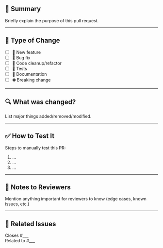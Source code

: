 ## 📌 Summary

Briefly explain the purpose of this pull request.

---

## 🧩 Type of Change

- [ ] 🚀 New feature
- [ ] 🐛 Bug fix
- [ ] 🧹 Code cleanup/refactor
- [ ] 🧪 Tests
- [ ] 📄 Documentation
- [ ] ⛔ Breaking change

---

## 🔍 What was changed?

List major things added/removed/modified.

---

## ✅ How to Test It

Steps to manually test this PR:

1. ...
2. ...
3. ...

---

## 🧠 Notes to Reviewers

Mention anything important for reviewers to know (edge cases, known issues, etc.)

---

## 🧵 Related Issues

Closes #___  
Related to #___
